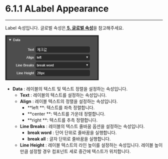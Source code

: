 # 6.1.1 ALabel Appearance

---

Label 속성입니다. 글로벌 속성은[ **5. 글로벌 속성**](/ae00-b85c-bc8c-c18d-c131.md)을 참고해주세요.

![](/assets/label-appearance-data.png)

* **Data** : 레이블의 텍스트 및 텍스트 정렬을 설정하는 속성입니다.
  * **Text** : 레이블의 텍스트를 설정하는 속성입니다.
  * **Align** : 레이블 텍스트의 정렬을 설정하는 속성입니다.
    * **left **: 텍스트를 좌측 정렬합니다.
    * **center **: 텍스트를 가운데 정렬합니다.
    * **right **: 텍스트를 추측 정렬합니다.
  * **Line Breaks** :  레이블의 텍스트 줄바꿈 옵션을 설정하는 속성입니다.
    * **break word** : 단어 단위로 줄바꿈을 실행합니다.
    * **break all** :  글자 단위로 줄바꿈을 실행합니다.
  * **Line Height** :  레이블 텍스트의 라인 높이를 설정하는 속성입니다. 레이블 높이만큼 설정할 경우 컴포넌트 세로 중간에 텍스트가 위치합니다.



